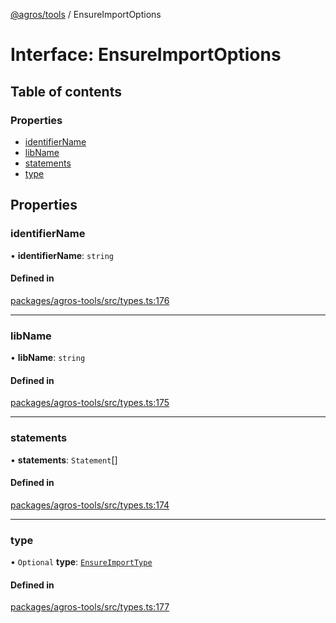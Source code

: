 [@agros/tools](../index.md) / EnsureImportOptions

# Interface: EnsureImportOptions

## Table of contents

### Properties

- [identifierName](EnsureImportOptions.md#identifiername)
- [libName](EnsureImportOptions.md#libname)
- [statements](EnsureImportOptions.md#statements)
- [type](EnsureImportOptions.md#type)

## Properties

### <a id="identifiername" name="identifiername"></a> identifierName

• **identifierName**: `string`

#### Defined in

[packages/agros-tools/src/types.ts:176](https://github.com/agrosjs/agros/blob/9428958/packages/agros-tools/src/types.ts#L176)

___

### <a id="libname" name="libname"></a> libName

• **libName**: `string`

#### Defined in

[packages/agros-tools/src/types.ts:175](https://github.com/agrosjs/agros/blob/9428958/packages/agros-tools/src/types.ts#L175)

___

### <a id="statements" name="statements"></a> statements

• **statements**: `Statement`[]

#### Defined in

[packages/agros-tools/src/types.ts:174](https://github.com/agrosjs/agros/blob/9428958/packages/agros-tools/src/types.ts#L174)

___

### <a id="type" name="type"></a> type

• `Optional` **type**: [`EnsureImportType`](../index.md#ensureimporttype)

#### Defined in

[packages/agros-tools/src/types.ts:177](https://github.com/agrosjs/agros/blob/9428958/packages/agros-tools/src/types.ts#L177)
